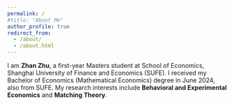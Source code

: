 ```yaml
---
permalink: /
#title: "About Me"
author_profile: true
redirect_from: 
  - /about/
  - /about.html
---
```


I am **Zhan Zhu**, a first-year Masters student at School of Economics, Shanghai University of Finance and Economics (SUFE). I received my Bachelor of Economics (Mathematical Economics) degree in June 2024, also from SUFE. 
My research interests include **Behavioral and Experimental Economics** and **Matching Theory**.

